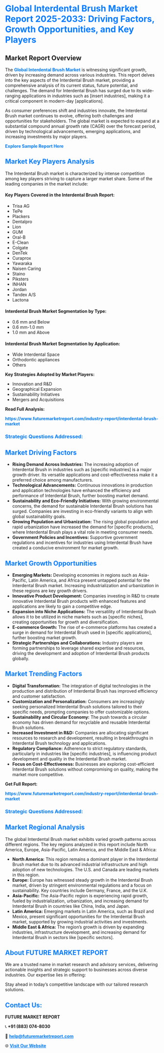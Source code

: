 <h1 style="color: #007BFF;">Global Interdental Brush Market Report 2025-2033: Driving Factors, Growth Opportunities, and Key Players</h1>

<section id="overview">
<h2>Market Report Overview</h2>
<p>The <a href="https://www.futuremarketreport.com/industry-report/interdental-brush-market" style="color: #007BFF; text-decoration: none;"><strong>Global Interdental Brush Market</strong></a> is witnessing significant growth, driven by increasing demand across various industries. This report delves into the key aspects of the Interdental Brush market, providing a comprehensive analysis of its current status, future potential, and challenges. The demand for Interdental Brush has surged due to its wide-ranging applications in industries such as [insert industries], making it a critical component in modern-day [applications].</p>
<p>As consumer preferences shift and industries innovate, the Interdental Brush market continues to evolve, offering both challenges and opportunities for stakeholders. The global market is expected to expand at a substantial compound annual growth rate (CAGR) over the forecast period, driven by technological advancements, emerging applications, and increasing investments by major players.</p>
</section>

<section id="overview">
<p><a href="https://www.futuremarketreport.com/request-sample/reportId=84378" style="color: #007BFF; text-decoration: none;"><strong>Explore Sample Report Here</strong></a></p>
</section>

<section id="key-players">
<h2 style="color: #007BFF;">Market Key Players Analysis</h2>
<p>The Interdental Brush market is characterized by intense competition among key players striving to capture a larger market share. Some of the leading companies in the market include:</p>
<h4>Key Players Covered in the Interdental Brush Report:</h4>
<ul><li>Trisa AG</li><li>TePe</li><li>Plackers</li><li>Dentalpro</li><li>Lion</li><li>GUM</li><li>Oral-B</li><li>E-Clean</li><li>Colgate</li><li>DenTek</li><li>Curaprox</li><li>Yawaraka</li><li>Naisen Caring</li><li>Staino</li><li>Piksters</li><li>INHAN</li><li>Jordan</li><li>Tandex A/S</li><li>Lactona</li></ul>
<h4>Interdental Brush Market Segmentation by Type:</h4>
<ul><li>0.6 mm and Below</li><li>0.6 mm-1.0 mm</li><li>1.0 mm and Above</li></ul>

<h4>Interdental Brush Market Segmentation by Application:</h4>
<ul><li>Wide Interdental Space</li><li>Orthodontic appliances</li><li>Others</li></ul>
<p><strong>Key Strategies Adopted by Market Players:</strong></p>
<ul>
<li>Innovation and R&D</li>
<li>Geographical Expansion</li>
<li>Sustainability Initiatives</li>
<li>Mergers and Acquisitions</li>
</ul>
</section>

<section>
<p><strong>Read Full Analysis: </strong></p><a href="https://www.futuremarketreport.com/industry-report/interdental-brush-market" style="color: #007BFF; text-decoration: none;"><strong>https://www.futuremarketreport.com/industry-report/interdental-brush-market</strong></a>
<h3 style="color: #007BFF;">Strategic Questions Addressed:</h3>
</section>

<section id="driving-factors">
<h2 style="color: #007BFF;">Market Driving Factors</h2>
<ul>
<li><strong>Rising Demand Across Industries:</strong> The increasing adoption of Interdental Brush in industries such as [specific industries] is a major growth driver. Its versatile applications and cost-effectiveness make it a preferred choice among manufacturers.</li>
<li><strong>Technological Advancements:</strong> Continuous innovations in production and application technologies have enhanced the efficiency and performance of Interdental Brush, further boosting market demand.</li>
<li><strong>Sustainability and Eco-Friendly Initiatives:</strong> With growing environmental concerns, the demand for sustainable Interdental Brush solutions has surged. Companies are investing in eco-friendly variants to align with global sustainability goals.</li>
<li><strong>Growing Population and Urbanization:</strong> The rising global population and rapid urbanization have increased the demand for [specific products], where Interdental Brush plays a vital role in meeting consumer needs.</li>
<li><strong>Government Policies and Incentives:</strong> Supportive government regulations and incentives for industries using Interdental Brush have created a conducive environment for market growth.</li>
</ul>
</section>

<section id="growth-opportunities">
<h2 style="color: #007BFF;">Market Growth Opportunities</h2>
<ul>
<li><strong>Emerging Markets:</strong> Developing economies in regions such as Asia-Pacific, Latin America, and Africa present untapped potential for the Interdental Brush market. Increasing industrialization and urbanization in these regions are key growth drivers.</li>
<li><strong>Innovative Product Development:</strong> Companies investing in R&D to create innovative Interdental Brush products with enhanced features and applications are likely to gain a competitive edge.</li>
<li><strong>Expansion into Niche Applications:</strong> The versatility of Interdental Brush allows it to be utilized in niche markets such as [specific niches], creating opportunities for growth and diversification.</li>
<li><strong>E-commerce Growth:</strong> The rise of e-commerce platforms has created a surge in demand for Interdental Brush used in [specific applications], further boosting market growth.</li>
<li><strong>Strategic Partnerships and Collaborations:</strong> Industry players are forming partnerships to leverage shared expertise and resources, driving the development and adoption of Interdental Brush products globally.</li>
</ul>
</section>

<section id="trending-factors">
<h2 style="color: #007BFF;">Market Trending Factors</h2>
<ul>
<li><strong>Digital Transformation:</strong> The integration of digital technologies in the production and distribution of Interdental Brush has improved efficiency and customer satisfaction.</li>
<li><strong>Customization and Personalization:</strong> Consumers are increasingly seeking personalized Interdental Brush solutions tailored to their specific needs, prompting companies to offer customizable options.</li>
<li><strong>Sustainability and Circular Economy:</strong> The push towards a circular economy has driven demand for recyclable and reusable Interdental Brush solutions.</li>
<li><strong>Increased Investment in R&D:</strong> Companies are allocating significant resources to research and development, resulting in breakthroughs in Interdental Brush technology and applications.</li>
<li><strong>Regulatory Compliance:</strong> Adherence to strict regulatory standards, particularly in industries like [specific industries], is influencing product development and quality in the Interdental Brush market.</li>
<li><strong>Focus on Cost-Effectiveness:</strong> Businesses are exploring cost-efficient Interdental Brush solutions without compromising on quality, making the market more competitive.</li>
</ul>
</section>

<section>
<p><strong>Get Full Report: </strong></p><a href="https://www.futuremarketreport.com/industry-report/interdental-brush-market" style="color: #007BFF; text-decoration: none;"><strong>https://www.futuremarketreport.com/industry-report/interdental-brush-market</strong></a>
<h3 style="color: #007BFF;">Strategic Questions Addressed:</h3>
</section>


<section id="regional-analysis">
<h2 style="color: #007BFF;">Market Regional Analysis</h2>
<p>The global Interdental Brush market exhibits varied growth patterns across different regions. The key regions analyzed in this report include North America, Europe, Asia-Pacific, Latin America, and the Middle East & Africa:</p>
<ul>
<li><strong>North America:</strong> This region remains a dominant player in the Interdental Brush market due to its advanced industrial infrastructure and high adoption of new technologies. The U.S. and Canada are leading markets in this region.</li>
<li><strong>Europe:</strong> Europe has witnessed steady growth in the Interdental Brush market, driven by stringent environmental regulations and a focus on sustainability. Key countries include Germany, France, and the U.K.</li>
<li><strong>Asia-Pacific:</strong> The Asia-Pacific region is experiencing rapid growth, fueled by industrialization, urbanization, and increasing demand for Interdental Brush in countries like China, India, and Japan.</li>
<li><strong>Latin America:</strong> Emerging markets in Latin America, such as Brazil and Mexico, present significant opportunities for the Interdental Brush market, supported by growing industrial activities and investments.</li>
<li><strong>Middle East & Africa:</strong> The region’s growth is driven by expanding industries, infrastructure development, and increasing demand for Interdental Brush in sectors like [specific sectors].</li>
</ul>
</section>

<footer>
<h2 style="color: #007BFF;">About FUTURE MARKET REPORT</h2>
<p>We are a trusted name in market research and advisory services, delivering actionable insights and strategic support to businesses across diverse industries. Our expertise lies in offering:</p>

<p>Stay ahead in today’s competitive landscape with our tailored research solutions.</p>

<h2 style="color: #007BFF;">Contact Us:</h2>
<p><strong>FUTURE MARKET REPORT</strong></p>
<p>📞 <strong>+91 (883) 074-8030</strong></p>
<p>📧 <strong><a href="mailto:help@futuremarketreport.com" style="color: #007BFF;">help@futuremarketreport.com</a></strong></p>
<p>🌐 <strong><a href="https://www.futuremarketreport.com/" style="color: #007BFF;">Visit Our Website</a></strong></p>
</footer>